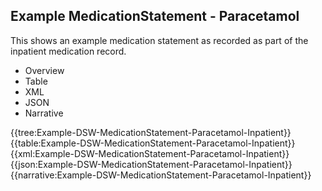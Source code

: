 <div class="warning"><span class="ClinicalWarn"></span></div>

## Example MedicationStatement - Paracetamol
This shows an example medication statement as recorded as part of the inpatient medication record.

<div class="tab-wrap">
  <ul class="tab-head">
    <li class="tablink" onclick="openCity(this,'tabtree')" data-target="tabtree">
      Overview
    </li>
    <li class="tablink" onclick="openCity(this,'tabtable')" data-target="tabtable">
      Table
    </li>
    <li class="tablink tab-active" onclick="openCity(this,'tabxml')" data-target="tabxml">
      XML
    </li>    
    <li class="tablink" onclick="openCity(this,'tabjson')" data-target="tabjson">
      JSON
    </li>    
    <li class="tablink" onclick="openCity(this,'tabnarrative')" data-target="tabnarrative">
      Narrative
    </li>
  </ul>
  <div class="tab-main">
    <div id="tabtree" class="tabcontent">
      {{tree:Example-DSW-MedicationStatement-Paracetamol-Inpatient}}
    </div>
    <div id="tabtable" class="tabcontent">
      {{table:Example-DSW-MedicationStatement-Paracetamol-Inpatient}}
    </div>       
    <div id="tabxml" class="tabcontent active">      
      {{xml:Example-DSW-MedicationStatement-Paracetamol-Inpatient}}
    </div>
    <div id="tabjson" class="tabcontent">
      {{json:Example-DSW-MedicationStatement-Paracetamol-Inpatient}}
    </div>       
    <div id="tabnarrative" class="tabcontent">
      {{narrative:Example-DSW-MedicationStatement-Paracetamol-Inpatient}}
    </div>  
  </div>
</div>